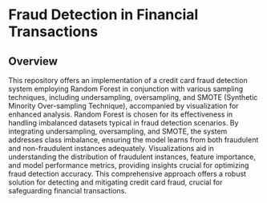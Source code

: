 # Fraud Detection in Financial Transactions
## Overview
This repository offers an implementation of a credit card fraud detection system employing Random Forest in conjunction with various sampling techniques, including undersampling, oversampling, and SMOTE (Synthetic Minority Over-sampling Technique), accompanied by visualization for enhanced analysis. Random Forest is chosen for its effectiveness in handling imbalanced datasets typical in fraud detection scenarios. By integrating undersampling, oversampling, and SMOTE, the system addresses class imbalance, ensuring the model learns from both fraudulent and non-fraudulent instances adequately. Visualizations aid in understanding the distribution of fraudulent instances, feature importance, and model performance metrics, providing insights crucial for optimizing fraud detection accuracy. This comprehensive approach offers a robust solution for detecting and mitigating credit card fraud, crucial for safeguarding financial transactions.

